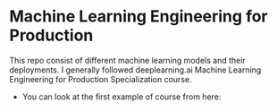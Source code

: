 # Machine Learning Engineering for Production
This repo consist of different machine learning models and their deployments. I generally followed deeplearning.ai Machine Learning Engineering for Production Specialization course.

- You can look at the first example of course from here:
